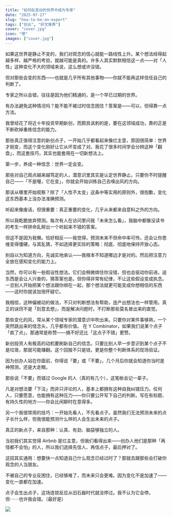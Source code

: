 ```yaml
---
title: "如何在变动的世界中成为专家"
date: "2025-07-27"
slug: "how-to-be-an-expert"
tags: ["创业", "好文推荐"]
cover: "cover.jpg"
icon: "😎"
images: ["cover.jpg"]
---
```

如果这世界是静止不变的，我们对观念的信心就能一路线性上升。某个想法经得起越多样、越严格的考验，就越可能是真的。许多人其实默默相信这一点——对「人性」这种变化不大的领域来说，这么想或许没错。



但对那些会变的东西——也就是几乎所有其他事物——你就不能再这样信任自己的判断了。



专家之所以会错，往往是因为他们精通的，是一个早已过期的世界。



有办法避免这种情况吗？能不能不被过时信念困住？答案是——可以，但得靠一点方法。



我曾经花了将近十年投资早期新创，而颇具讽刺的是，要在这领域成功，靠的正是不断砍掉重练信念的能力。



那些真正值得注意的新创点子，一开始几乎都看起来像烂主意，原因很简单：世界才刚变，而这个变化刚好让它从坏变成了对。我花了很多时间学会分辨这种「翻盘」，而这套技巧，其实也能套用在一切新想法上。



第一步，养成一种信念：世界一定会变。



那些对自己观点越来越笃定的人，潜意识里其实是认定世界静止。只要你不时提醒自己——「不是喔，它在变」，你就会开始训练自己去嗅出风的方向。



那该从哪里开始观察？除了「人性不太变」这条中等实用的原则外，很抱歉，变化这东西基本上没办法准确预测。



听起来像废话，但很重要：真正重要的变化，几乎从来都来自意料之外的方向。



所以我乾脆放弃预测。每次有人在访问里问我「未来怎么看」，我脑中都像没读书的考生一样拼命乱掰出一个听起来不错的答案。



但这不是因为我懒。恰好相反——我觉得，预测未来不但命中率可怜，还会让你思维变得僵硬。与其乱猜，不如选择更实际的策略：彻底、彻底地保持开放心态。



别自以为知道方向，先诚实地承认——我根本不知道哪边才是对的。然后把注意力全放在感知变化的能力上。



当然，你可以有一些假设性想法。它们会稍微绑住你没错，但也会驱动你前进。追东西是会让人兴奋的，猜答案也是。但你得非常有纪律，不让这些假设变成执念。
一旦别人开始把某个想法跟你绑在一起，那个想法就更可能变成你想相信的东西——这时你就该加倍怀疑它。



我相信，这种偏被动的做法，不只对判断想法有帮助，连产出想法也一样管用。真正的诀窍不是「刻意去想」，而是解决问题时，不打断那些莫名冒出来的直觉。



那些变化的风，常从某个领域专家的潜意识中吹出来。只要你对某件事够熟，一个突然跳出来的怪念头，几乎都有价值。
在 Y Combinator，如果我们说某个点子「疯了点」，那通常是称赞——搞不好还比「这点子不错」更赞。



新创投资人有极高的动机要刷新自己的信念。只要比别人早一步意识到某个点子不是垃圾，那就可能赚翻。这个回报不只是钱，更是你整个判断体系的现场验证。



因为创办人站在你面前，你得说「要」或「不要」，几个月后你就会知道你当时是神预测，还是大走眼。



那些说「不要」而错过 Google 的人（真的有几个），这笔帐会记一辈子。



凡是对想法要「下注」而非只评论的人，基本上都拥有这种自我纠错压力。任何人，只要愿意，也能拥有这种压力——你只要公开写下自己的判断。写在有标题、有持久性的地方——你会比闲聊时在意得多。



另一个我很常用的技巧：一开始先看人，不先看点子。虽然我们无法预测未来的点子长什么样，但我很能预测什么样的人会生出未来的点子。



真正的新点子，来自那种：认真、有劲、脑袋够独立的人。



当初我们其实觉得 Airbnb 是烂主意，但我们看得出来——创办人他们是那种「再怪都不会怕」的人，所以我们选择先信人、再信点子，最后押对了。



这招其实通用：想要快一点知道自己什么观念已经过时了？那就去跟那些会打破你观念的人当朋友。



不被自己的专业反困住，已经够难了，而未来只会更难。因为变化不是加速了——变化一直都在加速。



点子会生出点子，这场连锁反应从旧石器时代就没停过。我不认为它会停。
但⋯⋯也许我会错。（最好是）




![](https://prod-files-secure.s3.us-west-2.amazonaws.com/112d0858-5090-4d34-a606-b75eb8d65fd2/46476355-9cf3-4e99-9b7a-3531bc426380/1000202064.png?X-Amz-Algorithm=AWS4-HMAC-SHA256&X-Amz-Content-Sha256=UNSIGNED-PAYLOAD&X-Amz-Credential=ASIAZI2LB466ZAKSSMBK%2F20250805%2Fus-west-2%2Fs3%2Faws4_request&X-Amz-Date=20250805T111318Z&X-Amz-Expires=3600&X-Amz-Security-Token=IQoJb3JpZ2luX2VjECEaCXVzLXdlc3QtMiJHMEUCIQC5RzkY%2F0opdYxU0roAJs06bwNtsFarJ5OS8DrrZaV1DwIgbbLYRS6xGcwJFhpBoIdf57KyMcHx1%2FkYDQtCdgZuFgQq%2FwMIWhAAGgw2Mzc0MjMxODM4MDUiDHl62L3PK3JNqi19lircA%2FCa6xEMId0nx%2FsFXm0OBJZ%2BS7MwKWi3gsFlW6yo2JavwGGbjtskxyYPdlmQZgIo8X4M3rU8oNA5JI8XwnPZpFovOjSYCcAHORRCjEEUDMisA%2B7SMxHMknaF0hERoU7rUq84oWefoFUzsk93iJZ050CMwvVFvJtTXlBtLZxjEZxPMdpHbSUpZB5hleSvA%2BQiJYcUoQo9bQqBVmdaTdxEOP%2Fi0EPWg4SpSh6TrBDfmiL%2Bc0GDGkjvRYKPVpWaUr2FUJG4bp8mo9pfwgOkDAsnOVnTyAbJAltFez7vdJjCJ42XaQt1X4EgM3uDRywveNZQyyIRdnqQjWZu6n5rKS3Yzo2nYsROaa%2FMCU6A9a2Sh8k6qgkN9ggMGJgdpq%2FPMNJzr4bWVtryvP3gEe%2B5IL2apWjJTjt8dbc2i4yR3d3spdqKWPp%2FxsAu5HkMDdcvdlKELCJPmgdXdNrKFSgAB113VA%2B29V0SXj4c0OccLykzmYHPnQrYLrleCO%2F8TUsgPfJ0eMazCaMmZyuAiaMTs7VO3oj9RYmAy2IzXA9m7yo%2Bz8E%2FBcP8ruUo%2BZX3uuAqu2h4OGwiELqtTFug1TFa82L7gSQ2grLBpJXWIFjvE4OlD%2FEBKPOofLXdhz6HVaweMM2Ex8QGOqUBlZNX69NJzaG0D2mHhQEbsGEXzjgMYqJV%2BeGzpX53w5ffF49zKYwiZCZnrRZO%2B2z33o7neUXl%2F6S6YJelgyTkVQyeYyp34V1deKuFvVyh0NGOgrTkJ77vCOeYK6Y0NoU6kbivwwfDICWw%2Bd8E9sadWTB0SXB%2FZLWpeDbRHJCgVC9Z%2Fq5NtGmGRRp7ARZVvItjJ8B%2F1fs0aSNlRwwG9tKmt%2BP6GkjK&X-Amz-Signature=7eee7bb0effe4e17f132c3a1d4322eefcf4afc2b7b43f11648474e8424e4afa3&X-Amz-SignedHeaders=host&x-amz-checksum-mode=ENABLED&x-id=GetObject)

